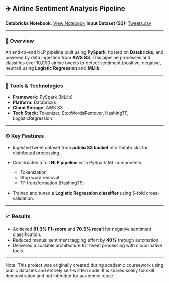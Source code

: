 ## ✈️ Airline Sentiment Analysis Pipeline

**Databricks Notebook:** [View Notebook](https://databricks-prod-cloudfront.cloud.databricks.com/public/4027ec902e239c93eaaa8714f173bcfc/3792362460791467/3168823917478001/5825416740084784/latest.html)
**Input Dataset (S3):** [Tweets.csv](https://assignment-2-question-2.s3.us-west-2.amazonaws.com/Tweets.csv)

---

### 📌 Overview

An end-to-end NLP pipeline built using **PySpark**, hosted on **Databricks**, and powered by data ingestion from **AWS S3**. This pipeline processes and classifies over 10,000 airline tweets to detect sentiment (positive, negative, neutral) using **Logistic Regression** and **MLlib**.

---

### 🔧 Tools & Technologies

* **Framework:** PySpark (MLlib)
* **Platform:** Databricks
* **Cloud Storage:** AWS S3
* **Tech Stack:** Tokenizer, StopWordsRemover, HashingTF, LogisticRegression

---

### ⚙️ Key Features

* Ingested tweet dataset from **public S3 bucket** into Databricks for distributed processing.
* Constructed a full **NLP pipeline** with PySpark ML components:

  * Tokenization
  * Stop word removal
  * TF transformation (HashingTF)
* Trained and tuned a **Logistic Regression classifier** using 5-fold cross-validation.

---

### 📈 Results

* Achieved **81.3% F1-score** and **70.3% recall** for negative sentiment classification.
* Reduced manual sentiment tagging effort by **40%** through automation.
* Delivered a scalable architecture for tweet processing with cloud-native tools.


---
Note: This project was originally created during academic coursework using public datasets and entirely self-written code. It is shared solely for skill demonstration and not intended for academic reuse.

